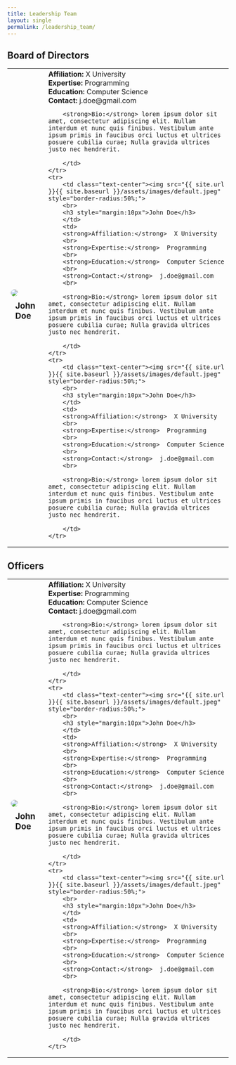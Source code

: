 ```yaml
---
title: Leadership Team
layout: single
permalink: /leadership_team/
---
```


## Board of Directors

<script src="https://code.jquery.com/jquery-3.2.1.js"></script>
<script src="https://maxcdn.bootstrapcdn.com/bootstrap/3.3.7/js/bootstrap.min.js"></script>
<script src="script.js"></script>
<table class="table">
    <tr>
        <td class="text-center"><img src="{{ site.url }}{{ site.baseurl }}/assets/images/default.jpeg" style="border-radius:50%;">
        <br>
        <h3 style="margin:10px">John Doe</h3>
        </td>
        <td>
        <strong>Affiliation:</strong>  X University
        <br>
        <strong>Expertise:</strong>  Programming
        <br>
        <strong>Education:</strong>  Computer Science
        <br>
        <strong>Contact:</strong>  j.doe@gmail.com
        <br>

        <strong>Bio:</strong> lorem ipsum dolor sit amet, consectetur adipiscing elit. Nullam interdum et nunc quis finibus. Vestibulum ante ipsum primis in faucibus orci luctus et ultrices posuere cubilia curae; Nulla gravida ultrices justo nec hendrerit.
        
        </td>
    </tr>
    <tr>
        <td class="text-center"><img src="{{ site.url }}{{ site.baseurl }}/assets/images/default.jpeg" style="border-radius:50%;">
        <br>
        <h3 style="margin:10px">John Doe</h3>
        </td>
        <td>
        <strong>Affiliation:</strong>  X University
        <br>
        <strong>Expertise:</strong>  Programming
        <br>
        <strong>Education:</strong>  Computer Science
        <br>
        <strong>Contact:</strong>  j.doe@gmail.com
        <br>

        <strong>Bio:</strong> lorem ipsum dolor sit amet, consectetur adipiscing elit. Nullam interdum et nunc quis finibus. Vestibulum ante ipsum primis in faucibus orci luctus et ultrices posuere cubilia curae; Nulla gravida ultrices justo nec hendrerit.
        
        </td>
    </tr>
    <tr>
        <td class="text-center"><img src="{{ site.url }}{{ site.baseurl }}/assets/images/default.jpeg" style="border-radius:50%;">
        <br>
        <h3 style="margin:10px">John Doe</h3>
        </td>
        <td>
        <strong>Affiliation:</strong>  X University
        <br>
        <strong>Expertise:</strong>  Programming
        <br>
        <strong>Education:</strong>  Computer Science
        <br>
        <strong>Contact:</strong>  j.doe@gmail.com
        <br>

        <strong>Bio:</strong> lorem ipsum dolor sit amet, consectetur adipiscing elit. Nullam interdum et nunc quis finibus. Vestibulum ante ipsum primis in faucibus orci luctus et ultrices posuere cubilia curae; Nulla gravida ultrices justo nec hendrerit.
        
        </td>
    </tr>
  </table>

## Officers
<table class="table">
    <tr>
        <td class="text-center"><img src="{{ site.url }}{{ site.baseurl }}/assets/images/default.jpeg" style="border-radius:50%;">
        <br>
        <h3 style="margin:10px">John Doe</h3>
        </td>
        <td>
        <strong>Affiliation:</strong>  X University
        <br>
        <strong>Expertise:</strong>  Programming
        <br>
        <strong>Education:</strong>  Computer Science
        <br>
        <strong>Contact:</strong>  j.doe@gmail.com
        <br>

        <strong>Bio:</strong> lorem ipsum dolor sit amet, consectetur adipiscing elit. Nullam interdum et nunc quis finibus. Vestibulum ante ipsum primis in faucibus orci luctus et ultrices posuere cubilia curae; Nulla gravida ultrices justo nec hendrerit.
        
        </td>
    </tr>
    <tr>
        <td class="text-center"><img src="{{ site.url }}{{ site.baseurl }}/assets/images/default.jpeg" style="border-radius:50%;">
        <br>
        <h3 style="margin:10px">John Doe</h3>
        </td>
        <td>
        <strong>Affiliation:</strong>  X University
        <br>
        <strong>Expertise:</strong>  Programming
        <br>
        <strong>Education:</strong>  Computer Science
        <br>
        <strong>Contact:</strong>  j.doe@gmail.com
        <br>

        <strong>Bio:</strong> lorem ipsum dolor sit amet, consectetur adipiscing elit. Nullam interdum et nunc quis finibus. Vestibulum ante ipsum primis in faucibus orci luctus et ultrices posuere cubilia curae; Nulla gravida ultrices justo nec hendrerit.
        
        </td>
    </tr>
    <tr>
        <td class="text-center"><img src="{{ site.url }}{{ site.baseurl }}/assets/images/default.jpeg" style="border-radius:50%;">
        <br>
        <h3 style="margin:10px">John Doe</h3>
        </td>
        <td>
        <strong>Affiliation:</strong>  X University
        <br>
        <strong>Expertise:</strong>  Programming
        <br>
        <strong>Education:</strong>  Computer Science
        <br>
        <strong>Contact:</strong>  j.doe@gmail.com
        <br>

        <strong>Bio:</strong> lorem ipsum dolor sit amet, consectetur adipiscing elit. Nullam interdum et nunc quis finibus. Vestibulum ante ipsum primis in faucibus orci luctus et ultrices posuere cubilia curae; Nulla gravida ultrices justo nec hendrerit.
        
        </td>
    </tr>
  </table>